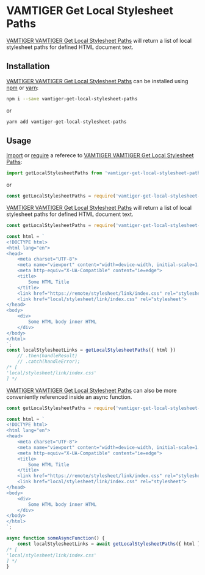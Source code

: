 # VAMTIGER Get Local Stylesheet Paths
[VAMTIGER VAMTIGER Get Local Stylesheet Paths](https://github.com/vamtiger-project/vamtiger-get-local-stylesheet-paths) will return a list of local stylesheet paths for defined HTML document text.

## Installation
[VAMTIGER VAMTIGER Get Local Stylesheet Paths](https://github.com/vamtiger-project/vamtiger-get-local-stylesheet-paths) can be installed using [npm](https://www.npmjs.com/) or [yarn]():
```bash
npm i --save vamtiger-get-local-stylesheet-paths
```
or
```bash
yarn add vamtiger-get-local-stylesheet-paths
```

## Usage
[Import](https://developer.mozilla.org/en-US/docs/Web/JavaScript/Reference/Statements/import) or [require](https://nodejs.org/api/modules.html#modules_require) a referece to [VAMTIGER VAMTIGER Get Local Stylesheet Paths](https://github.com/vamtiger-project/vamtiger-get-local-stylesheet-paths):
```javascript
import getLocalStylesheetPaths from 'vamtiger-get-local-stylesheet-paths';
```
or
```javascript
const getLocalStylesheetPaths = require('vamtiger-get-local-stylesheet-paths').default;
```

[VAMTIGER VAMTIGER Get Local Stylesheet Paths](https://github.com/vamtiger-project/vamtiger-get-local-stylesheet-paths) will return a list of local stylesheet paths for defined HTML document text.
```javascript
const getLocalStylesheetPaths = require('vamtiger-get-local-stylesheet-paths').default

const html = `
<!DOCTYPE html>
<html lang="en">
<head>
    <meta charset="UTF-8">
    <meta name="viewport" content="width=device-width, initial-scale=1.0">
    <meta http-equiv="X-UA-Compatible" content="ie=edge">
    <title>
        Some HTML Title
    </title>
    <link href="https://remote/stylesheet/link/index.css" rel="stylesheet">
    <link href="local/stylesheet/link/index.css" rel="stylesheet">
</head>
<body>
    <div>
        Some HTML body inner HTML
    </div>
</body>
</html>
`;
const localStylesheetLinks = getLocalStylesheetPaths({ html })
    // .then(handleResult)
    // .catch(handleError); 
/* [
'local/stylesheet/link/index.css'
] */
```

[VAMTIGER VAMTIGER Get Local Stylesheet Paths](https://github.com/vamtiger-project/vamtiger-get-local-stylesheet-paths) can also be more conveniently referenced inside an async function.
```javascript
const getLocalStylesheetPaths = require('vamtiger-get-local-stylesheet-paths').default

const html = `
<!DOCTYPE html>
<html lang="en">
<head>
    <meta charset="UTF-8">
    <meta name="viewport" content="width=device-width, initial-scale=1.0">
    <meta http-equiv="X-UA-Compatible" content="ie=edge">
    <title>
        Some HTML Title
    </title>
    <link href="https://remote/stylesheet/link/index.css" rel="stylesheet">
    <link href="local/stylesheet/link/index.css" rel="stylesheet">
</head>
<body>
    <div>
        Some HTML body inner HTML
    </div>
</body>
</html>
`;

async function someAsyncFunction() {
    const localStylesheetLinks = await getLocalStylesheetPaths({ html });
/* [
'local/stylesheet/link/index.css'
] */
}
```